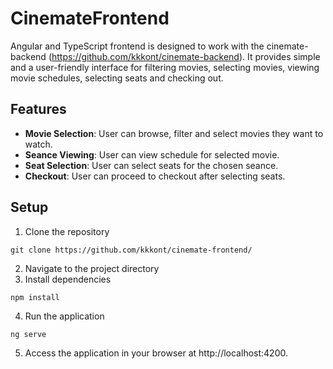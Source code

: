 # CinemateFrontend
Angular and TypeScript frontend is designed to work with the cinemate-backend (https://github.com/kkkont/cinemate-backend). It provides simple and a user-friendly interface for filtering movies, selecting movies, viewing movie schedules, selecting seats and checking out.

## Features
- **Movie Selection**: User can browse, filter and select movies they want to watch.
- **Seance Viewing**: User can view schedule for selected movie.
- **Seat Selection**: User can select seats for the chosen seance.
- **Checkout**: User can proceed to checkout after selecting seats.

## Setup
1. Clone the repository
  ```
  git clone https://github.com/kkkont/cinemate-frontend/
  ```
2. Navigate to the project directory
3. Install dependencies
  ```
  npm install
  ```
4. Run the application
  ```
  ng serve
  ```
5. Access the application in your browser at http://localhost:4200.
